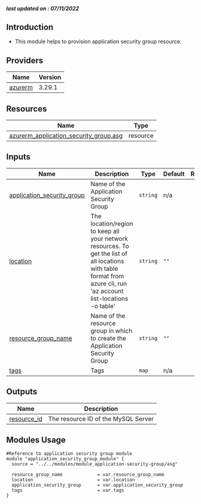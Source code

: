 <!-- BEGIN_TF_DOCS -->
##### last updated on : 07/11/2022

## Introduction

* This module helps to provision application security group resource.

## Providers

| Name | Version |
|------|---------|
| <a name="provider_azurerm"></a> [azurerm](#provider\_azurerm) | 3.29.1 |



## Resources

| Name | Type |
|------|------|
| [azurerm_application_security_group.asg](https://registry.terraform.io/providers/hashicorp/azurerm/latest/docs/resources/application_security_group) | resource |

## Inputs

| Name | Description | Type | Default | Required |
|------|-------------|------|---------|:--------:|
| <a name="input_application_security_group"></a> [application\_security\_group](#input\_application\_security\_group) | Name of the Application Security Group | `string` | n/a | yes |
| <a name="input_location"></a> [location](#input\_location) | The location/region to keep all your network resources. To get the list of all locations with table format from azure cli, run 'az account list-locations -o table' | `string` | `""` | no |
| <a name="input_resource_group_name"></a> [resource\_group\_name](#input\_resource\_group\_name) | Name of the resource group in which to create the Application Security Group | `string` | `""` | no |
| <a name="input_tags"></a> [tags](#input\_tags) | Tags | `map` | n/a | yes |

## Outputs

| Name | Description |
|------|-------------|
| <a name="output_resource_id"></a> [resource\_id](#output\_resource\_id) | The resource ID of the MySQL Server |

## Modules Usage

```
#Reference to application security group module
module "application_security_group_module" {
  source = "../../modules/module_application-security-group/asg"

  resource_group_name             = var.resource_group_name
  location                        = var.location
  application_security_group      = var.application_security_group
  tags                            = var.tags
}

```


<!-- END_TF_DOCS -->